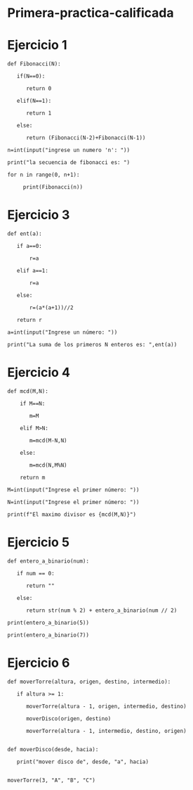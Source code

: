 # Primera-practica-calificada
# Ejercicio 1

    def Fibonacci(N):
    
       if(N==0):
        
          return 0
    
       elif(N==1):
        
          return 1
    
       else:
        
          return (Fibonacci(N-2)+Fibonacci(N-1)) 

    n=int(input("ingrese un numero 'n': "))

    print("la secuencia de fibonacci es: ")

    for n in range(0, n+1):
  
         print(Fibonacci(n))

# Ejercicio 3

    def ent(a):
  
       if a==0:
    
           r=a
  
       elif a==1:
    
           r=a
  
       else:
    
           r=(a*(a+1))//2
  
       return r

    a=int(input("Ingrese un número: "))

    print("La suma de los primeros N enteros es: ",ent(a))

# Ejercicio 4

    def mcd(M,N):
    
        if M==N:
        
           m=M
    
        elif M>N:
        
           m=mcd(M-N,N)
    
        else:
        
           m=mcd(N,M%N)
    
        return m

    M=int(input("Ingrese el primer número: "))

    N=int(input("Ingrese el primer número: "))

    print(f"El maximo divisor es {mcd(M,N)}")

# Ejercicio 5

    def entero_a_binario(num):

       if num == 0:
        
          return ""
    
       else:
        
          return str(num % 2) + entero_a_binario(num // 2)

    print(entero_a_binario(5))

    print(entero_a_binario(7))
   
 # Ejercicio 6
   
    def moverTorre(altura, origen, destino, intermedio):
    
       if altura >= 1:
        
          moverTorre(altura - 1, origen, intermedio, destino)
        
          moverDisco(origen, destino)
        
          moverTorre(altura - 1, intermedio, destino, origen)


    def moverDisco(desde, hacia):
     
       print("mover disco de", desde, "a", hacia)


    moverTorre(3, "A", "B", "C")
